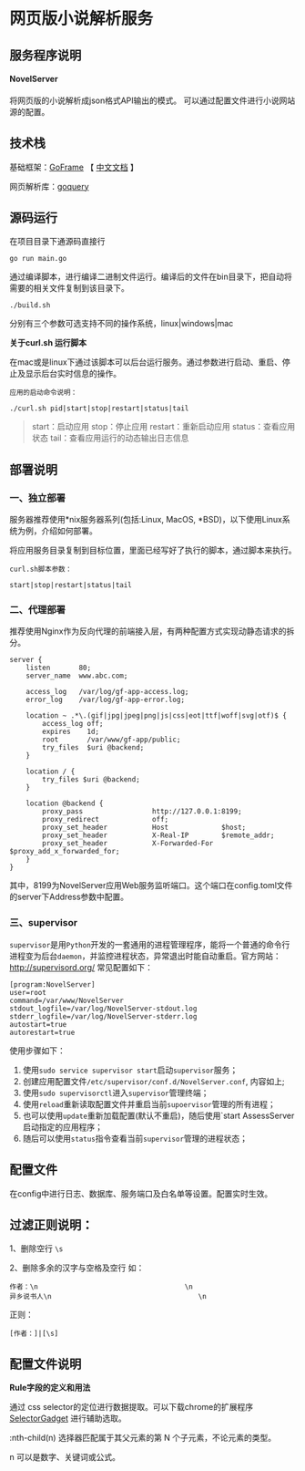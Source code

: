 # 网页版小说解析服务

## 服务程序说明

#### NovelServer 

将网页版的小说解析成json格式API输出的模式。
可以通过配置文件进行小说网站源的配置。

## 技术栈

基础框架：[GoFrame](https://github.com/gogf/gf) 【 [中文文档](https://goframe.org/index) 】

网页解析库：[goquery](https://github.com/PuerkitoBio/goquery)     


## 源码运行

在项目目录下通源码直接行

`go run main.go`

通过编译脚本，进行编译二进制文件运行。编译后的文件在bin目录下，把自动将需要的相关文件复制到该目录下。

`./build.sh`

分别有三个参数可选支持不同的操作系统，linux|windows|mac

**关于curl.sh 运行脚本**

在mac或是linux下通过该脚本可以后台运行服务。通过参数进行启动、重启、停止及显示后台实时信息的操作。

```
应用的启动命令说明：

./curl.sh pid|start|stop|restart|status|tail

```

> start：启动应用
> stop：停止应用
> restart：重新启动应用
> status：查看应用状态
> tail：查看应用运行的动态输出日志信息



## 部署说明

### 一、独立部署

服务器推荐使用*nix服务器系列(包括:Linux, MacOS, *BSD)，以下使用Linux系统为例，介绍如何部署。

将应用服务目录复制到目标位置，里面已经写好了执行的脚本，通过脚本来执行。

```
curl.sh脚本参数：

start|stop|restart|status|tail

```
### 二、代理部署

推荐使用Nginx作为反向代理的前端接入层，有两种配置方式实现动静态请求的拆分。

```
server {
    listen       80;
    server_name  www.abc.com;

    access_log   /var/log/gf-app-access.log;
    error_log    /var/log/gf-app-error.log;

    location ~ .*\.(gif|jpg|jpeg|png|js|css|eot|ttf|woff|svg|otf)$ {
        access_log off;
        expires    1d;
        root       /var/www/gf-app/public;
        try_files  $uri @backend;
    }

    location / {
        try_files $uri @backend;
    }

    location @backend {
        proxy_pass                 http://127.0.0.1:8199;
        proxy_redirect             off;
        proxy_set_header           Host             $host;
        proxy_set_header           X-Real-IP        $remote_addr;
        proxy_set_header           X-Forwarded-For  $proxy_add_x_forwarded_for;
    }
}

```

其中，8199为NovelServer应用Web服务监听端口。这个端口在config.toml文件的server下Address参数中配置。

### 三、supervisor

`supervisor`是用`Python`开发的一套通用的进程管理程序，能将一个普通的命令行进程变为后台`daemon`，并监控进程状态，异常退出时能自动重启。官方网站：http://supervisord.org/ 常见配置如下：

```undefined
[program:NovelServer]
user=root
command=/var/www/NovelServer
stdout_logfile=/var/log/NovelServer-stdout.log
stderr_logfile=/var/log/NovelServer-stderr.log
autostart=true
autorestart=true
```

使用步骤如下：

1. 使用`sudo service supervisor start`启动`supervisor`服务；
2. 创建应用配置文件`/etc/supervisor/conf.d/NovelServer.conf`, 内容如上;
3. 使用`sudo supervisorctl`进入`supervisor`管理终端；
4. 使用`reload`重新读取配置文件并重启当前`supoervisor`管理的所有进程；
5. 也可以使用`update`重新加载配置(默认不重启)，随后使用`start AssessServer启动指定的应用程序；
6. 随后可以使用`status`指令查看当前`supervisor`管理的进程状态；

## 配置文件

在config中进行日志、数据库、服务端口及白名单等设置。配置实时生效。





## 过滤正则说明：

1、删除空行
`
 \s
`

2、删除多余的汉字与空格及空行
如：
```
作者：\n                                    \n                                        异乡说书人\n                                    \n                                
```
正则：

`
[作者：]|[\s]
`
## 配置文件说明


**Rule字段的定义和用法**

通过 css selector的定位进行数据提取。可以下载chrome的扩展程序[SelectorGadget](https://chrome.google.com/webstore/detail/selectorgadget/mhjhnkcfbdhnjickkkdbjoemdmbfginb/related?hl=zh-CN) 进行辅助选取。



:nth-child(n) 选择器匹配属于其父元素的第 N 个子元素，不论元素的类型。

n 可以是数字、关键词或公式。